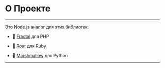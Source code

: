 # О Проекте

----------

Это Node.js аналог для этих библиотек:

-   🐘 [Fractal](https://fractal.thephpleague.com/) для PHP

-   💎 [Roar](https://github.com/trailblazer/roar) для Ruby

-   🍢 [Marshmallow](https://marshmallow.readthedocs.io/en/stable/) для Python

----------
